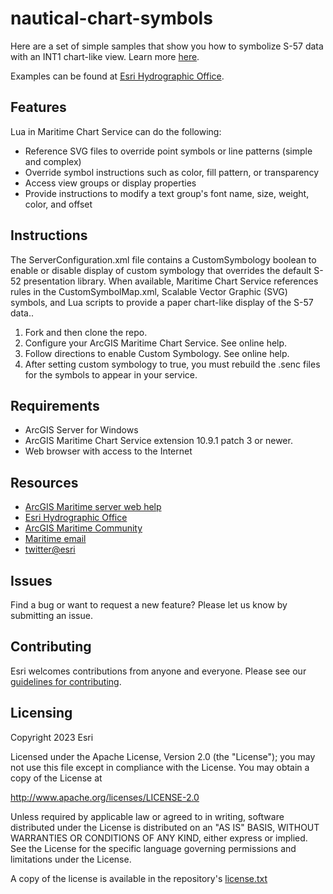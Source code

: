 # nautical-chart-symbols
Here are a set of simple samples that show you how to symbolize S-57 data with an INT1 chart-like view. Learn more [here](https://enterprise.arcgis.com/en/maritime/).

Examples can be found at [Esri Hydrographic Office](https://esriho.maps.arcgis.com/home/index.html).

## Features
Lua in Maritime Chart Service can do the following:
* Reference SVG files to override point symbols or line patterns (simple and complex)
* Override symbol instructions such as color, fill pattern, or transparency
* Access view groups or display properties
* Provide instructions to modify a text group's font name, size, weight, color, and offset

## Instructions
The ServerConfiguration.xml file contains a CustomSymbology boolean to enable or disable display of custom symbology that overrides the default S-52 presentation library. When available, Maritime Chart Service references rules in the CustomSymbolMap.xml, Scalable Vector Graphic (SVG) symbols, and Lua scripts to provide a paper chart-like display of the S-57 data..
1. Fork and then clone the repo.
2. Configure your ArcGIS Maritime Chart Service. See online help.
3. Follow directions to enable Custom Symbology. See online help.
4. After setting custom symbology to true, you must rebuild the .senc files for the symbols to appear in your service.

## Requirements

* ArcGIS Server for Windows
* ArcGIS Maritime Chart Service extension 10.9.1 patch 3 or newer.
* Web browser with access to the Internet

## Resources

* [ArcGIS Maritime server web help](https://enterprise.arcgis.com/en/maritime/)
* [Esri Hydrographic Office](https://esriho.maps.arcgis.com/home/index.html)
* [ArcGIS Maritime Community](https://community.esri.com/t5/arcgis-maritime/ct-p/arcgis-maritime)
* [Maritime email](maritime@esri.com)
* [twitter@esri](http://twitter.com/esri)

## Issues

Find a bug or want to request a new feature?  Please let us know by submitting an issue.

## Contributing

Esri welcomes contributions from anyone and everyone. Please see our [guidelines for contributing](https://github.com/esri/contributing).

## Licensing
Copyright 2023 Esri

Licensed under the Apache License, Version 2.0 (the "License");
you may not use this file except in compliance with the License.
You may obtain a copy of the License at

   http://www.apache.org/licenses/LICENSE-2.0

Unless required by applicable law or agreed to in writing, software
distributed under the License is distributed on an "AS IS" BASIS,
WITHOUT WARRANTIES OR CONDITIONS OF ANY KIND, either express or implied.
See the License for the specific language governing permissions and
limitations under the License.

A copy of the license is available in the repository's [license.txt](https://github.com/ArcGIS/nautical-chart-symbols/blob/main/license.txt)
